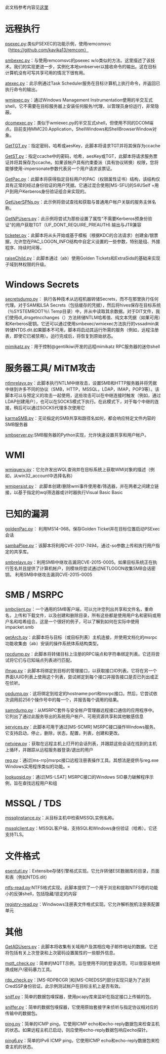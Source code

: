 此文档参考内容见[这里](https://www.cnblogs.com/backlion/p/10676339.html)

# 远程执行

[psexec.py](https://github.com/SecureAuthCorp/impacket/blob/impacket_0_9_19/examples/psexec.py):类似PSEXEC的功能示例，使用remcomsvc（https://github.com/kavika13/remcom）

[smbexec.py](https://github.com/SecureAuthCorp/impacket/blob/impacket_0_9_19/examples/smbexec.py)：与使用remcomsvc的psexec w/o类似的方法。这里描述了该技术。我们的实现更进一步，实例化本地smbserver以接收命令的输出。这在目标计算机没有可写共享可用的情况下很有用。

[atexec.py](https://github.com/SecureAuthCorp/impacket/blob/impacket_0_9_19/examples/atexec.py)：此示例通过Task Scheduler服务在目标计算机上执行命令，并返回已执行命令的输出。

[wmiexec.py](https://github.com/SecureAuthCorp/impacket/blob/impacket_0_9_19/examples/wmiexec.py)：通过Windows Management Instrumentation使用的半交互式shell，它不需要在目标服务器上安装任何服务/代理，以管理员身份运行，非常隐蔽。

[dcomexec.py](https://github.com/SecureAuthCorp/impacket/blob/impacket_0_9_19/examples/dcomexec.py)：类似于wmiexec.py的半交互式shell，但使用不同的DCOM端点。目前支持MMC20.Application，ShellWindows和ShellBrowserWindow对象。

[GetTGT.py](https://github.com/SecureAuthCorp/impacket/blob/impacket_0_9_19/examples/GetTGT.py)：指定密码，哈希或aesKey，此脚本将请求TGT并将其保存为ccache

[GetST.py](https://github.com/SecureAuthCorp/impacket/blob/impacket_0_9_19/examples/GetST.py)：指定ccache中的密码，哈希，aesKey或TGT，此脚本将请求服务票证并将其保存为ccache。如果该帐户具有约束委派（具有协议转换）权限，您将能够使用-impersonate参数代表另一个用户请求该票证。

[GetPac.py](https://github.com/SecureAuthCorp/impacket/blob/impacket_0_9_19/examples/GetPac.py)：此脚本将获得指定目标用户的PAC（权限属性证书）结构，该结构仅具有正常的经过身份验证的用户凭据。它通过混合使用[MS-SFU]的S4USelf +用户到用户Kerberos身份验证组合来实现的。

[GetUserSPNs.py](https://github.com/SecureAuthCorp/impacket/blob/impacket_0_9_19/examples/GetUserSPNs.py)：此示例将尝试查找和获取与普通用户帐户关联的服务主体名称。

[GetNPUsers.py](https://github.com/SecureAuthCorp/impacket/blob/impacket_0_9_19/examples/GetNPUsers.py)：此示例将尝试为那些设置了属性“不需要Kerberos预身份验证”的用户获取TGT（UF_DONT_REQUIRE_PREAUTH).输出与JTR兼容 

[ticketer.py](https://github.com/SecureAuthCorp/impacket/blob/impacket_0_9_19/examples/ticketer.py)：此脚本将从头开始或基于模板（根据KDC的合法请求）创建金/银票据，允许您在PAC_LOGON_INFO结构中自定义设置的一些参数，特别是组、外接程序、持续时间等。 

[raiseChild.py](https://github.com/SecureAuthCorp/impacket/blob/impacket_0_9_19/examples/raiseChild.py)：此脚本通过（ab）使用Golden Tickets和ExtraSids的基础来实现子域到林权限的升级。


# Windows Secrets

[secretsdump.py](https://github.com/SecureAuthCorp/impacket/blob/impacket_0_9_19/examples/secretsdump.py)：
执行各种技术从远程机器转储Secrets，而不在那里执行任何代理。对于SAM和LSA Secrets（包括缓存的凭据），然后将hives保存在目标系统（％SYSTEMROOT％\ Temp目录）中，并从中读取其余数据。对于DIT文件，我们使用dl_drsgetncchanges（）方法转储NTLM哈希值、纯文本凭据（如果可用）和Kerberos密钥。它还可以通过使用smbexec/wmiexec方法执行的vssadmin来转储NTDS.dit.如果脚本不可用，脚本将启动其运行所需的服务（例如，远程注册表，即使它已被禁用）。运行完成后，将恢复到原始状态。


[mimikatz.py](https://github.com/SecureAuthCorp/impacket/blob/impacket_0_9_19/examples/mimikatz.py)：用于控制@gentilkiwi开发的远程mimikatz RPC服务器的迷你shell


# 服务器工具/ MiTM攻击

[ntlmrelayx.py](https://github.com/SecureAuthCorp/impacket/blob/impacket_0_9_19/examples/ntlmrelayx.py)：此脚本执行NTLM中继攻击，设置SMB和HTTP服务器并将凭据中继到许多不同的协议（SMB，HTTP，MSSQL，LDAP，IMAP，POP3等）。该脚本可以与预定义的攻击一起使用，这些攻击可以在中继连接时触发（例如，通过LDAP创建用户），也可以在SOCKS模式下执行。在此模式下，对于每个中继的连接，稍后可以通过SOCKS代理多次使用它

[karmaSMB.py](https://github.com/SecureAuthCorp/impacket/blob/impacket_0_9_19/examples/karmaSMB.py)：无论指定的SMB共享和路径名如何，都会响应特定文件内容的SMB服务器

[smbserver.py](https://github.com/SecureAuthCorp/impacket/blob/impacket_0_9_19/examples/smbserver.py):SMB服务器的Python实现，允许快速设置共享和用户帐户。

# WMI

[wmiquery.py](https://github.com/SecureAuthCorp/impacket/blob/impacket_0_9_19/examples/wmiquery.py)：它允许发出WQL查询并在目标系统上获取WMI对象的描述（例如，从win32_account中选择名称）

[wmipersist.py](https://github.com/SecureAuthCorp/impacket/blob/impacket_0_9_19/examples/wmipersist.py)： 此脚本创建/删除wmi事件使用者/筛选器，并在两者之间建立链接，以基于指定的wql筛选器或计时器执行Visual Basic  Basic


# 已知的漏洞

[goldenPac.py](https://github.com/SecureAuthCorp/impacket/blob/impacket_0_9_19/examples/goldenPac.py)： 利用MS14-068。保存Golden Ticket并在目标位置启动PSExec会话

[sambaPipe.py](https://github.com/SecureAuthCorp/impacket/blob/impacket_0_9_19/examples/sambaPipe.py)：该脚本将利用CVE-2017-7494，通过-so参数上传和执行用户指定的共享库。 

[smbrelayx.py](https://github.com/SecureAuthCorp/impacket/blob/impacket_0_9_19/examples/smbrelayx.py)：利用SMB中继攻击漏洞CVE-2015-0005。如果目标系统正在执行签名并且提供了计算机帐户，则模块将尝试通过NETLOGON收集SMB会话密钥。  利用SMB中继攻击漏洞CVE-2015-0005


# SMB / MSRPC

[smbclient.py](https://github.com/SecureAuthCorp/impacket/blob/impacket_0_9_19/examples/smbclient.py)：一个通用的SMB客户端，可以允许您列出共享和文件名，重命名，上传和下载文件，以及创建和删除目录，所有这些都是使用用户名和密码或用户名和哈希组合。这是一个很好的例子，可以了解到如何在实际中使用impacket.smb

[getArch.py](https://github.com/SecureAuthCorp/impacket/blob/impacket_0_9_19/examples/getArch.py)：此脚本将与目标（或目标列表）主机连接，并使用文档化的msrpc功能收集由（ab）安装的操作系统体系结构类型。 

[rpcdump.py](https://github.com/SecureAuthCorp/impacket/blob/impacket_0_9_19/examples/rpcdump.py)：此脚本将转储目标上注册的RPC端点和字符串绑定列表。它还将尝试将它们与已知端点列表进行匹配。

[ifmap.py](https://github.com/SecureAuthCorp/impacket/blob/impacket_0_9_19/examples/ifmap.py)：此脚本将绑定到目标的管理接口，以获取接口ID列表。它将在另一个界面UUID列表上使用这个列表，尝试绑定到每个接口并报告接口是否已列出或正在侦听。

[opdump.py](https://github.com/SecureAuthCorp/impacket/blob/impacket_0_9_19/examples/opdump.py)：这将绑定到给定的hostname:port和msrpc接口。然后，它尝试依次调用前256个操作号中的每一个，并报告每个调用的结果。 

[samrdump.py](https://github.com/SecureAuthCorp/impacket/blob/impacket_0_9_19/examples/samrdump.py)：从MSRPC套件与安全帐户管理器远程接口通信的应用程序中。它列出了通过此服务导出的系统用户帐户、可用资源共享和其他敏感信息
 
[services.py](https://github.com/SecureAuthCorp/impacket/blob/impacket_0_9_19/examples/services.py)：此脚本可用于通过[MS-SCMR] MSRPC接口操作Windows服务。它支持启动，停止，删除，状态，配置，列表，创建和更改。 

[netview.py](https://github.com/SecureAuthCorp/impacket/blob/impacket_0_9_19/examples/netview.py)：获取在远程主机上打开的会话列表，并跟踪这些会话在找到的主机上循环，并跟踪从远程服务器登录/退出的用户 

[reg.py](https://github.com/SecureAuthCorp/impacket/blob/impacket_0_9_19/examples/reg.py)：通过[ms-rrp]msrpc接口远程注册表操作工具。其想法是提供与reg.exe Windows实用程序类似的功能。=

[lookupsid.py](https://github.com/SecureAuthCorp/impacket/blob/impacket_0_9_19/examples/lookupsid.py)：通过[MS-LSAT] MSRPC接口的Windows SID暴力破解程序示例，旨在查找远程用户和组


# MSSQL / TDS

[mssqlinstance.py](https://github.com/SecureAuthCorp/impacket/blob/impacket_0_9_19/examples/mssqlinstance.py)：从目标主机中检索MSSQL实例名称。 

[mssqlclient.py](https://github.com/SecureAuthCorp/impacket/blob/impacket_0_9_19/examples/mssqlclient.py)：MSSQL客户端，支持SQL和Windows身份验证（哈希）。它还支持TLS。

# 文件格式

[esentutl.py](https://github.com/SecureAuthCorp/impacket/blob/impacket_0_9_19/examples/esentutl.py)：Extensibe存储引擎格式实现。它允许转储ESE数据库的目录，页面和表（例如NTDS.dit） 

[ntfs-read.py](https://github.com/SecureAuthCorp/impacket/blob/impacket_0_9_19/examples/ntfs-read.py):NTFS格式实现。此脚本提供了一个用于浏览和提取NTFS卷的功能小的反弹shell，包括隐藏/锁定的内容

[registry-read.py](https://github.com/SecureAuthCorp/impacket/blob/impacket_0_9_19/examples/registry-read.py)：Windwows注册表文件格式实现。它允许解析脱机注册表配置单元

# 其他

[GetADUsers.py](https://github.com/SecureAuthCorp/impacket/blob/impacket_0_9_19/examples/GetADUsers.py)：此脚本将收集有关域用户及其相应电子邮件地址的数据。它还将包括有关上次登录和上次密码设置属性的一些额外信息。  

[mqtt_check.py](https://github.com/SecureAuthCorp/impacket/blob/impacket_0_9_19/examples/mqtt_check.py)：简单的MQTT示例，旨在使用不同的登录选项。可以很容易地转换成帐户/密码暴力工具。 

[rdp_check.py](https://github.com/SecureAuthCorp/impacket/blob/impacket_0_9_19/examples/rdp_check.py)：[MS-RDPBCGR ]和[MS-CREDSSP]部分实现只是为了达到CredSSP身份验证。此示例测试帐户在目标主机上是否有效。

[sniff.py](https://github.com/SecureAuthCorp/impacket/blob/impacket_0_9_19/examples/sniff.py)：简单的数据包嗅探器，使用pcapy库来监听在指定接口上传输的包。

[sniffer.py](https://github.com/SecureAuthCorp/impacket/blob/impacket_0_9_19/examples/sniffer.py)：简单的数据包嗅探器，它使用原始套接字来侦听与指定协议相对应的传输中的数据包。

[ping.py](https://github.com/SecureAuthCorp/impacket/blob/impacket_0_9_19/examples/ping.py)：简单的ICMP ping，它使用ICMP echo和echo-reply数据包来检查主机的状态。如果远程主机已启动，则应使用echo-reply数据包响应echo探针。 

[ping6.py](https://github.com/SecureAuthCorp/impacket/blob/impacket_0_9_19/examples/ping6.py)：简单的IPv6 ICMP ping，它使用ICMP echo和echo-reply数据包来检查主机的状态。 